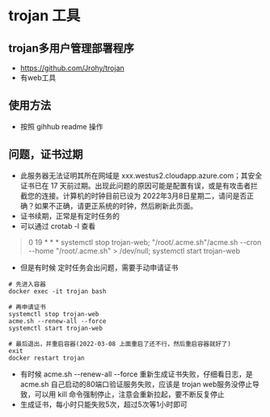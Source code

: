 # trojan 工具

## trojan多用户管理部署程序
- https://github.com/Jrohy/trojan
- 有web工具

## 使用方法
- 按照 gihhub readme 操作

## 问题，证书过期
- 此服务器无法证明其所在网域是 xxx.westus2.cloudapp.azure.com；其安全证书已在 17 天前过期。出现此问题的原因可能是配置有误，或是有攻击者拦截您的连接。计算机的时钟目前已设为 2022年3月8日星期二，请问是否正确？如果不正确，请更正系统的时钟，然后刷新此页面。
- 证书续期，正常是有定时任务的
- 可以通过 crotab -l 查看
> 0 19 * * * systemctl stop trojan-web; "/root/.acme.sh"/acme.sh --cron --home "/root/.acme.sh" > /dev/null; systemctl start trojan-web

- 但是有时候 定时任务会出问题，需要手动申请证书
```
# 先进入容器
docker exec -it trojan bash

# 再申请证书
systemctl stop trojan-web
acme.sh --renew-all --force
systemctl start trojan-web

# 最后退出，并重启容器(2022-03-08 上面重启了还不行，然后重启容器就好了)
exit
docker restart trojan
```

- 有时候 acme.sh --renew-all --force 重新生成证书失败，仔细看日志，是acme.sh 自己启动的80端口验证服务失败，应该是 trojan web服务没停止导致，可以用 kill 命令强制停止，注意会重新拉起，要不断反复停止
- 生成证书，每小时只能失败5次，超过5次等1小时即可
